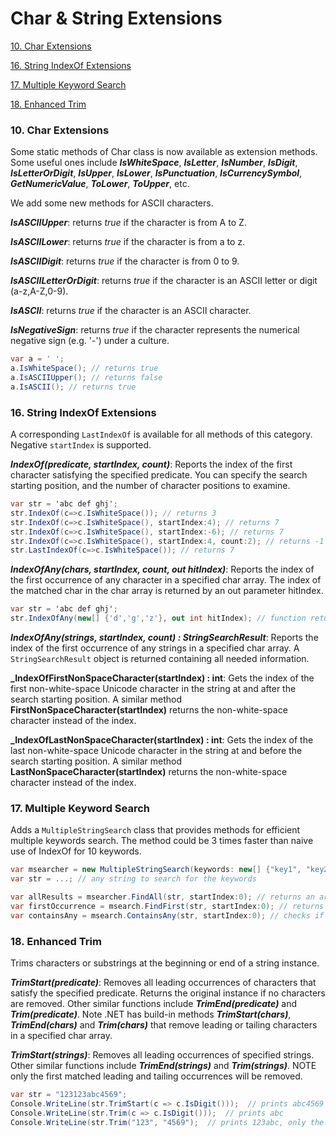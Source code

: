 # Char & String Extensions

[10. Char Extensions](#CharExtensions)

[16. String IndexOf Extensions](#IndexOfExtensions)

[17. Multiple Keyword Search](#MultipleStringSearch)

[18. Enhanced Trim](#EnhancedTrim)

### <a name="CharExtensions"></a>10. Char Extensions

Some static methods of Char class is now available as extension methods. Some useful ones include **_IsWhiteSpace_**, **_IsLetter_**, **_IsNumber_**, **_IsDigit_**, **_IsLetterOrDigit_**, **_IsUpper_**, **_IsLower_**, **_IsPunctuation_**, **_IsCurrencySymbol_**, **_GetNumericValue_**, **_ToLower_**, **_ToUpper_**, etc.

We add some new methods for ASCII characters.

**_IsASCIIUpper_**: returns _true_ if the character is from A to Z.

**_IsASCIILower_**: returns _true_ if the character is from a to z.

**_IsASCIIDigit_**: returns _true_ if the character is from 0 to 9.

**_IsASCIILetterOrDigit_**: returns _true_ if the character is an ASCII letter or digit (a-z,A-Z,0-9).

**_IsASCII_**: returns _true_ if the character is an ASCII character.

**_IsNegativeSign_**: returns _true_ if the character represents the numerical negative sign (e.g. '-') under a culture.

```c#
var a = ' ';
a.IsWhiteSpace(); // returns true
a.IsASCIIUpper(); // returns false
a.IsASCII(); // returns true
```

### <a name="IndexOfExtensions"></a>16. String IndexOf Extensions

A corresponding ``LastIndexOf`` is available for all methods of this category. Negative ``startIndex`` is supported.

**_IndexOf(predicate, startIndex, count)_**: Reports the index of the first character satisfying the specified predicate. You can specify the search starting position, and the number of character positions to examine.

```c#
var str = 'abc def ghj';
str.IndexOf(c=>c.IsWhiteSpace()); // returns 3
str.IndexOf(c=>c.IsWhiteSpace(), startIndex:4); // returns 7
str.IndexOf(c=>c.IsWhiteSpace(), startIndex:-6); // returns 7
str.IndexOf(c=>c.IsWhiteSpace(), startIndex:4, count:2); // returns -1
str.LastIndexOf(c=>c.IsWhiteSpace()); // returns 7

```

**_IndexOfAny(chars, startIndex, count, out hitIndex)_**: Reports the index of the first occurrence of any character in a specified char array. The index of the matched char in the char array is returned by an out parameter hitIndex. 

```c#
var str = 'abc def ghj';
str.IndexOfAny(new[] {'d','g','z'}, out int hitIndex); // function returns 4 ('d' matched), and hitIndex returns 0 (the index of 'd' is 0 in the char array).
```

**_IndexOfAny(strings, startIndex, count) : StringSearchResult_**: Reports the index of the first occurrence of any strings in a specified char array. A ``StringSearchResult`` object is returned containing all needed information.


**_IndexOfFirstNonSpaceCharacter(startIndex) : int**: Gets the index of the first non-white-space Unicode character in the string at and after the search starting position. A similar method **FirstNonSpaceCharacter(startIndex)** returns the non-white-space character instead of the index.

**_IndexOfLastNonSpaceCharacter(startIndex) : int**: Gets the index of the last non-white-space Unicode character in the string at and before the search starting position. A similar method **LastNonSpaceCharacter(startIndex)** returns the non-white-space character instead of the index.

### <a name="MultipleStringSearch"></a>17. Multiple Keyword Search

Adds a ``MultipleStringSearch`` class that provides methods for efficient multiple keywords search. The method could be 3 times faster than naive use of IndexOf for 10 keywords.

```c#
var msearcher = new MultipleStringSearch(keywords: new[] {"key1", "key2", "key3", "key4", ...}) // you can pass in as many keywords as you like.
var str = ...; // any string to search for the keywords

var allResults = msearcher.FindAll(str, startIndex:0); // returns an array of StringSearchResult objects
var firstOccurrence = msearch.FindFirst(str, startIndex:0); // returns one StringSearchResult object representing the first occurrence of any of the keyword.
var containsAny = msearch.ContainsAny(str, startIndex:0); // checks if str contains any of the keyword
```

### <a name="EnhancedTrim"></a>18. Enhanced Trim

Trims characters or substrings at the beginning or end of a string instance.

**_TrimStart(predicate)_**: Removes all leading occurrences of characters that satisfy the specified predicate. Returns the original instance if no characters are removed. Other similar functions include **_TrimEnd(predicate)_** and **_Trim(predicate)_**. Note .NET has build-in methods **_TrimStart(chars)_**, **_TrimEnd(chars)_** and **_Trim(chars)_** that remove leading or tailing characters in a specified char array.

**_TrimStart(strings)_**: Removes all leading occurrences of specified strings. Other similar functions include **_TrimEnd(strings)_** and **_Trim(strings)_**. NOTE only the first matched leading and tailing occurrences will be removed. 

```c#
var str = "123123abc4569";
Console.WriteLine(str.TrimStart(c => c.IsDigit()));  // prints abc4569
Console.WriteLine(str.Trim(c => c.IsDigit()));  // prints abc
Console.WriteLine(str.Trim("123", "4569");  // prints 123abc, only the first occurrence of "123" is trimmed
```


